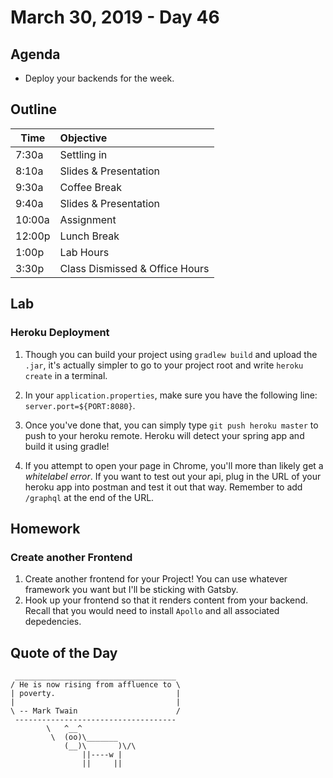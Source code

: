 # March 30, 2019 - Day 46


## Agenda

- Deploy your backends for the week. 

## Outline

| Time   | Objective                        |
| -------|:---------------------------------|
| 7:30a  | Settling in                      |
| 8:10a  | Slides & Presentation            |
| 9:30a  | Coffee Break                     |
| 9:40a  | Slides & Presentation            |
| 10:00a | Assignment                       |
| 12:00p | Lunch Break                      |
| 1:00p  | Lab Hours                        |
| 3:30p  | Class Dismissed & Office Hours   |

## Lab

### Heroku Deployment

1. Though you can build your project using `gradlew build` and upload the `.jar`, it's actually simpler to go to your project root and write `heroku create` in a terminal. 

2. In your `application.properties`, make sure you have the following line: `server.port=${PORT:8080}`.

3. Once you've done that, you can simply type `git push heroku master` to push to your heroku remote. Heroku will detect your spring app and build it using gradle! 

4. If you attempt to open your page in Chrome, you'll more than likely get a *whitelabel error*. If you want to test out your api, plug in the URL of your heroku app into postman and test it out that way. Remember to add `/graphql` at the end of the URL. 

## Homework

### Create another Frontend

1. Create another frontend for your Project! You can use whatever framework you want but I'll be sticking with Gatsby. 
2. Hook up your frontend so that it renders content from your backend. Recall that you would need to install `Apollo` and all associated depedencies. 


## Quote of the Day 
```
 ____________________________________
/ He is now rising from affluence to \
| poverty.                           |
|                                    |
\ -- Mark Twain                      /
 ------------------------------------
        \   ^__^
         \  (oo)\_______
            (__)\       )\/\
                ||----w |
                ||     ||

```